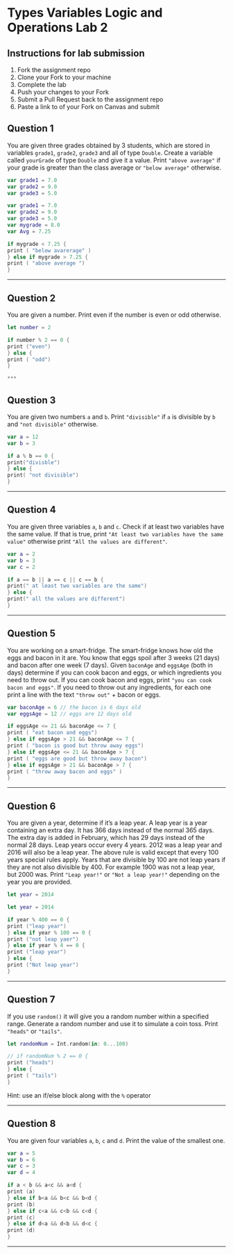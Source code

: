 # Types Variables Logic and Operations Lab 2

## Instructions for lab submission

1. Fork the assignment repo
1. Clone your Fork to your machine
1. Complete the lab
1. Push your changes to your Fork
1. Submit a Pull Request back to the assignment repo
1. Paste a link to of your Fork on Canvas and submit

## Question 1

You are given three grades obtained by 3 students, which are stored in variables `grade1`, `grade2`, `grade3` and all of type `Double`.
Create a variable called `yourGrade` of type `Double` and give it a value.
Print `"above average"` if your grade is greater than the class average or `"below average"` otherwise.

```swift
var grade1 = 7.0
var grade2 = 9.0
var grade3 = 5.0

var grade1 = 7.0
var grade2 = 9.0
var grade3 = 5.0
var mygrade = 8.0
var Avg = 7.25

if mygrade < 7.25 {
print ( "below avarerage" )
} else if mygrade > 7.25 {
print ( "above average ")
}
```

***
## Question 2

You are given a number. Print even if the number is even or odd otherwise.

```swift
let number = 2

if number % 2 == 0 {
print ("even")
} else {
print ( "odd")
}

***
```
## Question 3

You are given two numbers `a` and `b`. Print `"divisible"` if `a` is divisible by `b` and `"not divisible"` otherwise.

```swift
var a = 12
var b = 3

if a % b == 0 {
print("divisble")
} else {
print( "not divisible")
}
```

***
## Question 4

You are given three variables `a`, `b` and `c`. Check if at least two variables have the same value. If that is true, print `"At least two variables have the same value"` otherwise print `"All the values are different"`.

```swift
var a = 2
var b = 3
var c = 2

if a == b || a == c || c == b {
print(" at least two variables are the same")
} else {
print(" all the values are different")
}

```

***
## Question 5

You are working on a smart-fridge. The smart-fridge knows how old the eggs and bacon in it are. You know that eggs spoil after 3 weeks (21 days) and bacon after one week (7 days). Given `baconAge` and `eggsAge` (both in days) determine if you can cook bacon and eggs, or which ingredients you need to throw out. If you can cook bacon and eggs, print `"you can cook bacon and eggs"`. If you need to throw out any ingredients, for each one print a line with the text `"throw out"` + bacon or eggs.

```swift
var baconAge = 6 // the bacon is 6 days old
var eggsAge = 12 // eggs are 12 days old

if eggsAge <= 21 && baconAge <= 7 {
print ( "eat bacon and eggs")
} else if eggsAge > 21 && baconAge <= 7 {
print ( "bacon is good but throw away eggs")
} else if eggsAge <= 21 && baconAge > 7 {
print ( "eggs are good but throw away bacon")
} else if eggsAge > 21 && baconAge > 7 {
print ( "throw away bacon and eggs" )
}

```

***
## Question 6

You are given a year, determine if it’s a leap year. A leap year is a year containing an extra day. It has 366 days instead of the normal 365 days. The extra day is added in February, which has 29 days instead of the normal 28 days. Leap years occur every 4 years. 2012 was a leap year and 2016 will also be a leap year.
The above rule is valid except that every 100 years special rules apply. Years that are divisible by 100 are not leap years if they are not also divisible by 400. For example 1900 was not a leap year, but 2000 was. Print `"Leap year!"` or `"Not a leap year!"` depending on the year you are provided.

```swift
let year = 2014

let year = 2014

if year % 400 == 0 {
print ("leap year")
} else if year % 100 == 0 {
print ("not leap yaer")
} else if year % 4 == 0 {
print ("leap year")
} else {
print ("Not leap year")
}

```

***
## Question 7

If you use `random()` it will give you a random number within a specified range. Generate a random number and use it to simulate a coin toss. Print `"heads"` or `"tails"`.

```swift
let randomNum = Int.random(in: 0...100)

// if randomNum % 2 == 0 {
print ("heads")
} else {
print ( "tails")
}
```

Hint: use an if/else block along with the `%` operator

***
## Question 8

You are given four variables `a`, `b`, `c` and `d`. Print the value of the smallest one.

```swift
var a = 5
var b = 6
var c = 3
var d = 4

if a < b && a<c && a<d {
print (a)
} else if b<a && b<c && b<d {
print (b)
} else if c<a && c<b && c<d {
print (c)
} else if d<a && d<b && d<c {
print (d)
}
```

***
